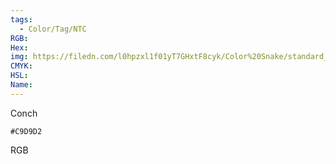 ```yaml
---
tags:
  - Color/Tag/NTC
RGB:
Hex:
img: https://filedn.com/l0hpzxl1f01yT7GHxtF8cyk/Color%20Snake/standard_csv_to_svg/C9D9D2.svg
CMYK:
HSL:
Name:
---
```

Conch
```palette
#C9D9D2
```
RGB
